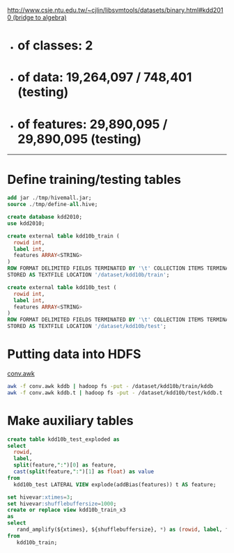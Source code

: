 <!-- 
  Hivemall: Hive scalable Machine Learning Library
  
  Licensed under the Apache License, Version 2.0 (the "License");
  you may not use this file except in compliance with the License.
  You may obtain a copy of the License at
  
          http://www.apache.org/licenses/LICENSE-2.0
          
  Unless required by applicable law or agreed to in writing, software
  distributed under the License is distributed on an "AS IS" BASIS,
  WITHOUT WARRANTIES OR CONDITIONS OF ANY KIND, either express or implied.
  See the License for the specific language governing permissions and
  limitations under the License.
-->

[http://www.csie.ntu.edu.tw/~cjlin/libsvmtools/datasets/binary.html#kdd2010 (bridge to algebra)](http://www.csie.ntu.edu.tw/~cjlin/libsvmtools/datasets/binary.html#kdd2010 (bridge to algebra))

* # of classes: 2
* # of data: 19,264,097 / 748,401 (testing)
* # of features: 29,890,095 / 29,890,095 (testing)

---
# Define training/testing tables
```sql
add jar ./tmp/hivemall.jar;
source ./tmp/define-all.hive;

create database kdd2010;
use kdd2010;

create external table kdd10b_train (
  rowid int,
  label int,
  features ARRAY<STRING>
) 
ROW FORMAT DELIMITED FIELDS TERMINATED BY '\t' COLLECTION ITEMS TERMINATED BY "," 
STORED AS TEXTFILE LOCATION '/dataset/kdd10b/train';

create external table kdd10b_test (
  rowid int, 
  label int,
  features ARRAY<STRING>
) 
ROW FORMAT DELIMITED FIELDS TERMINATED BY '\t' COLLECTION ITEMS TERMINATED BY "," 
STORED AS TEXTFILE LOCATION '/dataset/kdd10b/test';
```

# Putting data into HDFS
[conv.awk](https://raw.githubusercontent.com/myui/hivemall/master/scripts/misc/conv.awk)
```sh
awk -f conv.awk kddb | hadoop fs -put - /dataset/kdd10b/train/kddb
awk -f conv.awk kddb.t | hadoop fs -put - /dataset/kdd10b/test/kddb.t
```

# Make auxiliary tables
```sql
create table kdd10b_test_exploded as
select 
  rowid,
  label,
  split(feature,":")[0] as feature,
  cast(split(feature,":")[1] as float) as value
from 
  kdd10b_test LATERAL VIEW explode(addBias(features)) t AS feature;

set hivevar:xtimes=3;
set hivevar:shufflebuffersize=1000;
create or replace view kdd10b_train_x3
as
select
   rand_amplify(${xtimes}, ${shufflebuffersize}, *) as (rowid, label, features)
from  
   kdd10b_train;
```
